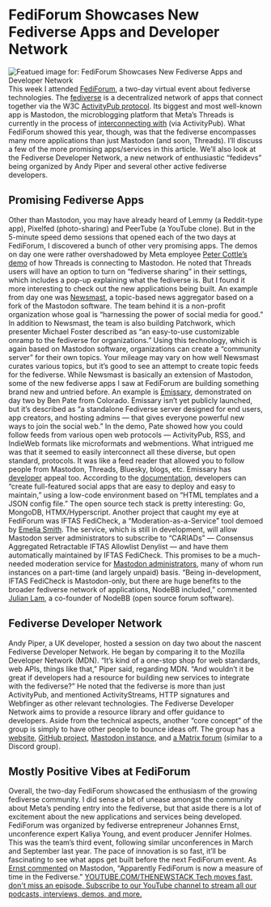 # FediForum Showcases New Fediverse Apps and Developer Network
![Featued image for: FediForum Showcases New Fediverse Apps and Developer Network](https://cdn.thenewstack.io/media/2024/03/823e38fd-agnieszka-ziomek-ucyx_xn8y1i-unsplash-1024x768.jpg)
This week I attended
[FediForum](https://fediforum.org/), a two-day virtual event about fediverse technologies. The [fediverse](https://thenewstack.io/the-fediverse-points-to-our-social-media-future-post-musk/) is a decentralized network of apps that connect together via the W3C [ActivityPub protocol](https://thenewstack.io/devs-are-excited-by-activitypub-open-protocol-for-mastodon/). Its biggest and most well-known app is Mastodon, the microblogging platform that Meta’s Threads is currently in the process of [interconnecting with](https://thenewstack.io/threads-adopting-activitypub-makes-sense-but-wont-be-easy/) (via ActivityPub).
What FediForum showed this year, though, was that the fediverse encompasses many more applications than just Mastodon (and soon, Threads). I’ll discuss a few of the more promising apps/services in this article.
We’ll also look at the Fediverse Developer Network, a new network of enthusiastic “fedidevs” being organized by Andy Piper and several other active fediverse developers.
## Promising Fediverse Apps
Other than Mastodon, you may have already heard of Lemmy (a Reddit-type app), Pixelfed (photo-sharing) and PeerTube (a YouTube clone). But in the 5-minute speed demo sessions that opened each of the two days at FediForum, I discovered a bunch of other very promising apps.
The demos on day one were rather overshadowed by Meta employee
[Peter Cottle’s demo](https://www.youtube.com/watch?v=XGEVy-CjBBg&t=1s) of how Threads is connecting to Mastodon. He noted that Threads users will have an option to turn on “fediverse sharing” in their settings, which includes a pop-up explaining what the fediverse is.
But I found it more interesting to check out the new applications being built. An example from day one was
[Newsmast](https://newsmast.org/), a topic-based news aggregator based on a fork of the Mastodon software. The team behind it is a non-profit organization whose goal is “harnessing the power of social media for good.”
In addition to Newsmast, the team is also building Patchwork, which presenter Michael Foster described as “an easy-to-use customizable onramp to the fediverse for organizations.” Using this technology, which is again based on Mastodon software, organizations can create a “community server” for their own topics.
Your mileage may vary on how well Newsmast curates various topics, but it’s good to see an attempt to create topic feeds for the fediverse.
While Newsmast is basically an extension of Mastodon, some of the new fediverse apps I saw at FediForum are building something brand new and untried before. An example is
[Emissary](https://emissary.social/), demonstrated on day two by Ben Pate from Colorado. Emissary isn’t yet publicly launched, but it’s described as “a standalone Fediverse server designed for end users, app creators, and hosting admins — that gives everyone powerful new ways to join the social web.”
In the demo, Pate showed how you could follow feeds from various open web protocols — ActivityPub, RSS, and IndieWeb formats like microformats and webmentions. What intrigued me was that it seemed to easily interconnect all these diverse, but open standard, protocols. It was like a feed reader that allowed you to follow people from Mastodon, Threads, Bluesky, blogs, etc.
Emissary has
[developer](https://emissary.dev/developers) appeal too. According to the [documentation](https://github.com/EmissarySocial/emissary?tab=readme-ov-file), developers can “create full-featured social apps that are easy to deploy and easy to maintain,” using a low-code environment based on “HTML templates and a JSON config file.” The open source tech stack is pretty interesting: Go, MongoDB, HTMX/Hyperscript.
Another project that caught my eye at FediForum was IFTAS FediCheck, a “Moderation-as-a-Service” tool demoed by
[Emelia Smith](https://hachyderm.io/@thisismissem). The service, which is still in development, will allow Mastodon server administrators to subscribe to “CARIADs” — Consensus Aggregated Retractable IFTAS Allowlist Denylist — and have them automatically maintained by IFTAS FediCheck. This promises to be a much-needed moderation service for [Mastodon administrators](https://thenewstack.io/what-its-like-to-run-a-mastodon-server-in-the-musk-twitter-era/), many of whom run instances on a part-time (and largely unpaid) basis.
“Being in-development, IFTAS FediCheck is Mastodon-only, but there are huge benefits to the broader fediverse network of applications, NodeBB included,” commented
[Julian Lam](https://mastodon.social/@julian@community.nodebb.org/112129270034316415), a co-founder of NodeBB (open source forum software).
## Fediverse Developer Network
Andy Piper, a UK developer, hosted a session on day two about the nascent Fediverse Developer Network. He began by comparing it to the Mozilla Developer Network (MDN).
“It’s kind of a one-stop shop for web standards, web APIs, things like that,” Piper said, regarding MDN. “And wouldn’t it be great if developers had a resource for building new services to integrate with the fediverse?” He noted that the fediverse is more than just ActivityPub, and mentioned ActivityStreams, HTTP signatures and Webfinger as other relevant technologies.
The Fediverse Developer Network aims to provide a resource library and offer guidance to developers. Aside from the technical aspects, another “core concept” of the group is simply to have other people to bounce ideas off.
The group has a
[website](https://fedidevs.org/), [GitHub project](https://github.com/fediverse-devnet), [Mastodon instance](https://mastodon.social/@fedidevs), and [a Matrix forum](https://matrix.to/#/#fediverse-developer-network:matrix.org) (similar to a Discord group).
## Mostly Positive Vibes at FediForum
Overall, the two-day FediForum showcased the enthusiasm of the growing fediverse community. I did sense a bit of unease amongst the community about Meta’s pending entry into the fediverse, but that aside there is a lot of excitement about the new applications and services being developed.
FediForum was organized by fediverse entrepreneur Johannes Ernst, unconference expert Kaliya Young, and event producer Jennifer Holmes. This was the team’s third event, following similar unconferences in March and September last year.
The pace of innovation is so fast, it’ll be fascinating to see what apps get built before the next FediForum event. As
[Ernst commented](https://mastodon.social/@J12t@social.coop/112124112942357119) on Mastodon, “Apparently FediForum is now a measure of time in the Fediverse.” [
YOUTUBE.COM/THENEWSTACK
Tech moves fast, don't miss an episode. Subscribe to our YouTube
channel to stream all our podcasts, interviews, demos, and more.
](https://youtube.com/thenewstack?sub_confirmation=1)